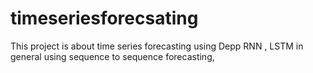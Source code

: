 # timeseriesforecsating
This project is about time series forecasting using Depp RNN , LSTM in general using sequence to sequence forecasting, 
